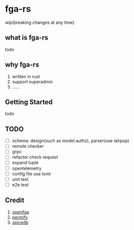 # fga-rs

wip(breaking changes at any time)

## what is fga-rs

todo

## why fga-rs

1. written in rust
2. support superadmin
3. ......

## Getting Started

todo

## TODO

- [ ] schema: design(such as model.authz), parser(use lalrpop)
- [ ] remote checker
- [ ] grpc
- [ ] refactor check request
- [ ] expand tuple
- [ ] opentelemetry
- [ ] config file use toml
- [ ] unit test
- [ ] e2e test

## Credit

1. [openfga](https://github.com/openfga/openfga)
2. [permify](https://github.com/Permify/permify)
3. [spicedb](https://github.com/authzed/spicedb)
